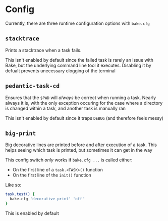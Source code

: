 # Config

Currently, there are three runtime configuration options with `bake.cfg`

## `stacktrace`

Prints a stacktrace when a task fails.

This isn't enabled by default since the failed task is rarely an issue with Bake, but the underlying command line tool it executes. Disabling it by defualt prevents unecessary clogging of the terminal

## `pedantic-task-cd`

Ensures that the `$PWD` will _always_ be correct when running a task. Nearly always it is, with the only exception occuring for the case where a directory is changed within a task, and another task is manually ran

This isn't enabled by default since it traps `DEBUG` (and therefore feels messy)

## `big-print`

Big decorative lines are printed before and after execution of a task. This helps seeing which task is printed, but sometimes it can get in the way

This config switch _*only*_ works if `bake.cfg ...` is called either:

- On the first line of a `task.<TASK>()` function
- On the first line of the `init()` function

Like so:

```sh
task.test() {
  bake.cfg 'decorative-print' 'off'
}
```

This is enabled by default
